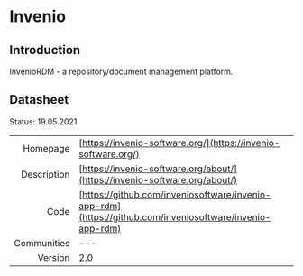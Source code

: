 # Invenio

## Introduction
InvenioRDM - a repository/document management platform.

## Datasheet

Status: 19.05.2021

|              |                                                                             |
| ------------:| :-------------------------------------------------------------------------- |
| Homepage     | [https://invenio-software.org/](https://invenio-software.org/)                          | 
| Description  | [https://invenio-software.org/about/](https://invenio-software.org/about/)  | 
| Code         | [https://github.com/inveniosoftware/invenio-app-rdm](https://github.com/inveniosoftware/invenio-app-rdm)                            | 
| Communities  | ---                                                                         |
| Version      | 2.0   |

